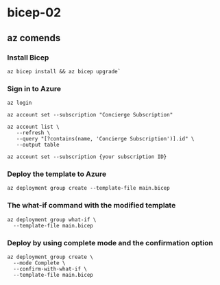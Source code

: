 # bicep-02

## az comends

### Install Bicep
```
az bicep install && az bicep upgrade`
```

### Sign in to Azure
```
az login
```

```
az account set --subscription "Concierge Subscription"
```

```
az account list \
   --refresh \
   --query "[?contains(name, 'Concierge Subscription')].id" \
   --output table
```

```
az account set --subscription {your subscription ID}
```

### Deploy the template to Azure
```
az deployment group create --template-file main.bicep
```

### The what-if command with the modified template
```
az deployment group what-if \
  --template-file main.bicep
```

### Deploy by using complete mode and the confirmation option
```
az deployment group create \
  --mode Complete \
  --confirm-with-what-if \
  --template-file main.bicep
```